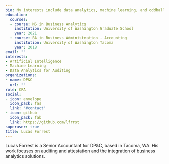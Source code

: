 ```yaml
---
bio: My interests include data analytics, machine learning, and oddball computer projects.
education:
  courses:
  - course: MS in Business Analytics
    institution: University of Washington Graduate School
    year: 2021
  - course: BA in Business Administration - Accounting
    institution: University of Washington Tacoma
    year: 2018
email: ""
interests:
- Artificial Intelligence
- Machine Learning
- Data Analytics for Auditing
organizations:
- name: DP&C
  url: ""
role: CPA
social:
- icon: envelope
  icon_pack: fas
  link: '#contact'
- icon: github
  icon_pack: fab
  link: https://github.com/lfrrst
superuser: true
title: Lucas Forrest
---
```


Lucas Forrest is a Senior Accountant for DP&C, based in Tacoma, WA. His work focuses on auditing and attestation and the integration of business analytics solutions.